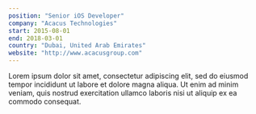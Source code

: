```yaml
---
position: "Senior iOS Developer"
company: "Acacus Technologies"
start: 2015-08-01
end: 2018-03-01
country: "Dubai, United Arab Emirates"
website: "http://www.acacusgroup.com"
---
```


Lorem ipsum dolor sit amet, consectetur adipiscing elit, sed do eiusmod tempor incididunt ut labore et dolore magna aliqua. Ut enim ad minim veniam, quis nostrud exercitation ullamco laboris nisi ut aliquip ex ea commodo consequat.